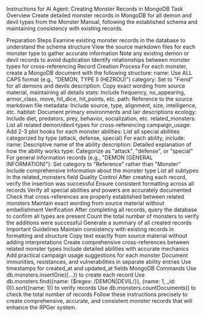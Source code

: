 Instructions for AI Agent: Creating Monster Records in MongoDB
Task Overview
Create detailed monster records in MongoDB for all demon and devil types from the Monster Manual, following the established schema and maintaining consistency with existing records.

Preparation Steps
Examine existing monster records in the database to understand the schema structure
View the source markdown files for each monster type to gather accurate information
Note any existing demon or devil records to avoid duplication
Identify relationships between monster types for cross-referencing
Record Creation Process
For each monster, create a MongoDB document with the following structure:
name: Use ALL CAPS format (e.g., "DEMON, TYPE II (HEZROU)")
category: Set to "Fiend" for all demons and devils
description: Copy exact wording from source material, maintaining all details
stats: Include frequency, no_appearing, armor_class, move, hit_dice, hit_points, etc.
path: Reference to the source markdown file
metadata: Include source, type, alignment, size, intelligence, etc.
habitat: Document primary environments and lair descriptions
ecology: Include diet, predators, prey, behavior, socialization, etc.
related_monsters: List all related demon/devil types for cross-referencing
campaign_usage: Add 2-3 plot hooks for each monster
abilities: List all special abilities categorized by type (attack, defense, special)
For each ability, include:
name: Descriptive name of the ability
description: Detailed explanation of how the ability works
type: Categorize as "attack", "defense", or "special"
For general information records (e.g., "DEMON (GENERAL INFORMATION)"):
Set category to "Reference" rather than "Monster"
Include comprehensive information about the monster type
List all subtypes in the related_monsters field
Quality Control
After creating each record, verify the insertion was successful
Ensure consistent formatting across all records
Verify all special abilities and powers are accurately documented
Check that cross-references are properly established between related monsters
Maintain exact wording from source material without embellishment
Verification
After completing all records, query the database to confirm all types are present
Count the total number of monsters to verify the additions were successful
Generate a summary of all created records
Important Guidelines
Maintain consistency with existing records in formatting and structure
Copy text exactly from source material without adding interpretations
Create comprehensive cross-references between related monster types
Include detailed abilities with accurate mechanics
Add practical campaign usage suggestions for each monster
Document immunities, resistances, and vulnerabilities in separate ability entries
Use timestamps for created_at and updated_at fields
MongoDB Commands
Use db.monsters.insertOne({...}) to create each record
Use db.monsters.find({name: {$regex: /DEMON|DEVIL/}}, {name: 1, _id: 0}).sort({name: 1}) to verify records
Use db.monsters.countDocuments() to check the total number of records
Follow these instructions precisely to create comprehensive, accurate, and consistent monster records that will enhance the RPGer system.